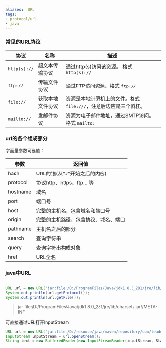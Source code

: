 ```yaml
---
aliases:  URL
tags: 
- protocol/url
- java
---
```



### 常见的URL协议

| 协议         | 名称             | 描述    |
| ------------ | ---------------- | --- |
| `http(s)://` | 超文本传输协议   |  通过http(s)访问该资源。 格式 `http(s)://`|
| `ftp://`     | 传输文件协议     |   通过FTP访问资源。格式 `ftp://`  |
| `file://`    | 获取本地文件协议 |     资源是本地计算机上的文件。格式 `file:///`，注意后边应是三个斜杠。|
| `mailto://`  | 发邮件协议       |   资源为电子邮件地址，通过SMTP访问。格式 `mailto:`  |


### url的各个组成部分
字面量参数可选值：

| 参数     | 返回值                               |
| -------- | ------------------------------------ |
| hash     | URL的锚(从"#"开始之后的内容)         |
| protocol | 协议http、https、ftp… 等             |
| hostname | 域名                                 |
| port     | 端口号                               |
| host     | 完整的主机名，包含域名和端口号       |
| origin   | 完整的主机路径，包含协议、域名、端口 |
| pathname | 主机名之后的部分                     |
| search   | 查询字符串                           |
| query    | 查询字符串构成对象                   |
| href     | URL全名                              |


### java中URL

```java
  
URL url = new URL("jar:file:/D:/ProgramFiles/Java/jdk1.8.0_281/jre/lib/charsets.jar!/META-INF");  
System.out.println(url.getProtocol());  
System.out.println(url.getFile());
```
>jar
>file:/D:/ProgramFiles/Java/jdk1.8.0_281/jre/lib/charsets.jar!/META-INF

可直接通过URL打开InputStream 
```java
URL url = new URL("jar:file:/D:/resouce/java/maven/repository/com/leaderli/LiDemo/1.0/LiDemo-1.0.jar!/META-INF/services/com.leaderli.lidemo.ISpiDemo ");  
InputStream inputStream = url.openStream();  
String text = new BufferedReader(new InputStreamReader(inputStream, StandardCharsets.UTF_8)).lines().collect(Collectors.joining("\n"));
```